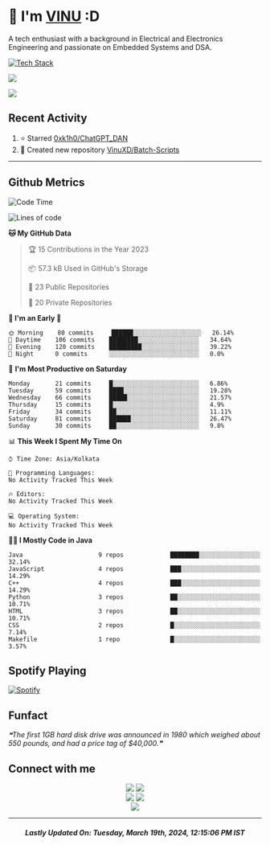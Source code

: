 # 👋 I'm [VINU](https://vinuxd.github.io) :D

A tech enthusiast with a background in Electrical and Electronics Engineering and passionate on Embedded Systems and DSA.
<br/>

[![Tech Stack](https://skillicons.dev/icons?i=c,java,py,spring,md,regex,arduino,raspberrypi,firebase,mongodb,git,heroku,netlify,androidstudio,vscode,figma,&theme=dark&perline=7)](https://t.me/VinuXD)

<a href=https://vinuxd.me><img src="https://github-readme-stats.vercel.app/api?username=vinuxd&hide=issues&show_icons=true&theme=chartreuse-dark&include_all_commits=true&count_private=true"/></a>

<a href=https://vinuxd.me><img src="http://github-readme-streak-stats.herokuapp.com?user=vinuxd&theme=chartreuse-dark&hide_border=false&date_format=j%20M%5B%20Y%5D"/></a>

## Recent Activity
<!--RECENT_ACTIVITY:start-->
1. ⭐ Starred [0xk1h0/ChatGPT_DAN](https://github.com/0xk1h0/ChatGPT_DAN)<br>
2. 📔 Created new repository [VinuXD/Batch-Scripts](https://github.com/VinuXD/Batch-Scripts)<br>
<!--RECENT_ACTIVITY:end-->
---

## Github Metrics

<!--START_SECTION:waka-->
![Code Time](http://img.shields.io/badge/Code%20Time%20since%2021/1/2022-158%20hrs%2013%20mins-blue?style=plastic&logo=Codepen)

![Lines of code](https://img.shields.io/badge/From%20Hello%20World%20I%27ve%20Written-220%20Thousand%20lines%20of%20code-blue)

**🐱 My GitHub Data** 

> 🏆 15 Contributions in the Year 2023
 > 
> 📦 57.3 kB Used in GitHub's Storage 
 > 
> 📜 23 Public Repositories 
 > 
> 🔑 20 Private Repositories  
 > 
**🥰 I'm an Early 🐤** 

```text
🌞 Morning    80 commits     ██████░░░░░░░░░░░░░░░░░░░   26.14% 
🌆 Daytime    106 commits    ████████░░░░░░░░░░░░░░░░░   34.64% 
🌃 Evening    120 commits    █████████░░░░░░░░░░░░░░░░   39.22% 
🌙 Night      0 commits      ░░░░░░░░░░░░░░░░░░░░░░░░░   0.0%
```
📅 **I'm Most Productive on Saturday** 

```text
Monday       21 commits     █░░░░░░░░░░░░░░░░░░░░░░░░   6.86% 
Tuesday      59 commits     ████░░░░░░░░░░░░░░░░░░░░░   19.28% 
Wednesday    66 commits     █████░░░░░░░░░░░░░░░░░░░░   21.57% 
Thursday     15 commits     █░░░░░░░░░░░░░░░░░░░░░░░░   4.9% 
Friday       34 commits     ██░░░░░░░░░░░░░░░░░░░░░░░   11.11% 
Saturday     81 commits     ██████░░░░░░░░░░░░░░░░░░░   26.47% 
Sunday       30 commits     ██░░░░░░░░░░░░░░░░░░░░░░░   9.8%
```


📊 **This Week I Spent My Time On** 

```text
⌚︎ Time Zone: Asia/Kolkata

💬 Programming Languages: 
No Activity Tracked This Week

🔥 Editors: 
No Activity Tracked This Week

💻 Operating System: 
No Activity Tracked This Week
```

**🧑‍💻 I Mostly Code in Java** 

```text
Java                     9 repos             ████████░░░░░░░░░░░░░░░░░   32.14% 
JavaScript               4 repos             ███░░░░░░░░░░░░░░░░░░░░░░   14.29% 
C++                      4 repos             ███░░░░░░░░░░░░░░░░░░░░░░   14.29% 
Python                   3 repos             ██░░░░░░░░░░░░░░░░░░░░░░░   10.71% 
HTML                     3 repos             ██░░░░░░░░░░░░░░░░░░░░░░░   10.71% 
CSS                      2 repos             █░░░░░░░░░░░░░░░░░░░░░░░░   7.14% 
Makefile                 1 repo              █░░░░░░░░░░░░░░░░░░░░░░░░   3.57%
```



<!--END_SECTION:waka-->

## Spotify Playing

[![Spotify](https://spotifyxd.vercel.app/api/spotify?background_color=000000&border_color=00ff7f)](https://open.spotify.com/user/31a2knpxmuez2uo44wigmbqxjapy?si=ORyXsvpDQy6DNbodyG10lA)

## Funfact

<!--STARTS_HERE_QUOTE_README-->
<i>❝The first 1GB hard disk drive was announced in 1980 which weighed about 550 pounds, and had a price tag of $40,000.❞</i>
<!--ENDS_HERE_QUOTE_README-->

## Connect with me

<div align="center" class="first">
<a href="https://t.me/VinuXD"><img src="https://img.shields.io/badge/Telegram-2CA5E0?style=for-the-badge&logo=telegram&logoColor=white"></a>
<a href="mailto:vinuvarsath3@gmail.com"><img src="https://img.shields.io/badge/Gmail-D14836?style=for-the-badge&logo=gmail&logoColor=white"></a>
</div>

<div align="center" class="second">
<a href="https://dev.to/VinuXD"><img src="https://img.shields.io/badge/dev.to-0A0A0A?style=for-the-badge&logo=devdotto&logoColor=white"></a>
<a href="https://stackoverflow.com/users/17960559/vinuxd"><img src="https://img.shields.io/badge/StackOverFlow-orange?style=for-the-badge&logo=stackoverflow&logoColor=white"></a>
</div>

<div align="center" class="third">
<a href="https://VinuXD.github.io"><img src="https://img.shields.io/badge/website-000000?style=for-the-badge&logo=About.me&logoColor=white"></a>
</div>

---

<!--RECENT_ACTIVITY:last_update-->
<h5 align="center">Lastly Updated On: <b>Tuesday, March 19th, 2024, 12:15:06 PM IST</b></h5>
<!--RECENT_ACTIVITY:last_update_end-->
